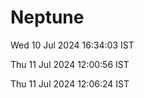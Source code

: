 # Neptune

Wed 10 Jul 2024 16:34:03 IST

Thu 11 Jul 2024 12:00:56 IST

Thu 11 Jul 2024 12:06:24 IST
